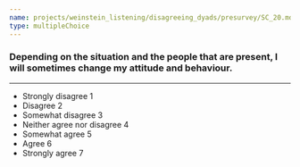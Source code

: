 ```yaml
---
name: projects/weinstein_listening/disagreeing_dyads/presurvey/SC_20.md
type: multipleChoice
---
```


### Depending on the situation and the people that are present, I will sometimes change my attitude and behaviour.

---

- Strongly disagree 1
- Disagree 2
- Somewhat disagree 3
- Neither agree nor disagree 4
- Somewhat agree 5
- Agree 6
- Strongly agree 7
